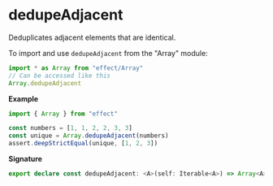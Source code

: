 # dedupeAdjacent

Deduplicates adjacent elements that are identical.

To import and use `dedupeAdjacent` from the "Array" module:

```ts
import * as Array from "effect/Array"
// Can be accessed like this
Array.dedupeAdjacent
```

**Example**

```ts
import { Array } from "effect"

const numbers = [1, 1, 2, 2, 3, 3]
const unique = Array.dedupeAdjacent(numbers)
assert.deepStrictEqual(unique, [1, 2, 3])
```

**Signature**

```ts
export declare const dedupeAdjacent: <A>(self: Iterable<A>) => Array<A>
```
